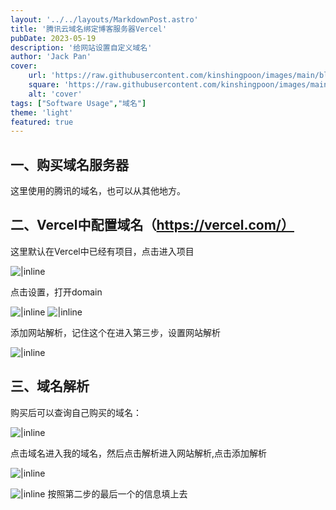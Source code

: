 ```yaml
---
layout: '../../layouts/MarkdownPost.astro'
title: '腾讯云域名绑定博客服务器Vercel'
pubDate: 2023-05-19
description: '给网站设置自定义域名'
author: 'Jack Pan'
cover:
    url: 'https://raw.githubusercontent.com/kinshingpoon/images/main/blog-imgs/202305191620264.png'
    square: 'https://raw.githubusercontent.com/kinshingpoon/images/main/blog-imgs/202305191620264.png'
    alt: 'cover'
tags: ["Software Usage","域名"]
theme: 'light'
featured: true
---
```


## 一、购买域名服务器
这里使用的腾讯的域名，也可以从其他地方。

## 二、Vercel中配置域名（https://vercel.com/）

这里默认在Vercel中已经有项目，点击进入项目

![|inline](https://raw.githubusercontent.com/kinshingpoon/images/main/blog-imgs/202305191608425.png)

点击设置，打开domain

![|inline](https://raw.githubusercontent.com/kinshingpoon/images/main/blog-imgs/202305191609782.png)
![|inline](https://raw.githubusercontent.com/kinshingpoon/images/main/blog-imgs/202305191610355.png)

添加网站解析，记住这个在进入第三步，设置网站解析

![|inline](https://raw.githubusercontent.com/kinshingpoon/images/main/blog-imgs/202305191617752.png)

## 三、域名解析
购买后可以查询自己购买的域名：

![|inline](https://raw.githubusercontent.com/kinshingpoon/images/main/blog-imgs/202305191602397.png)

点击域名进入我的域名，然后点击解析进入网站解析,点击添加解析

![|inline](https://raw.githubusercontent.com/kinshingpoon/images/main/blog-imgs/202305191604639.png)

![|inline](https://raw.githubusercontent.com/kinshingpoon/images/main/blog-imgs/202305191615075.png)
按照第二步的最后一个的信息填上去


